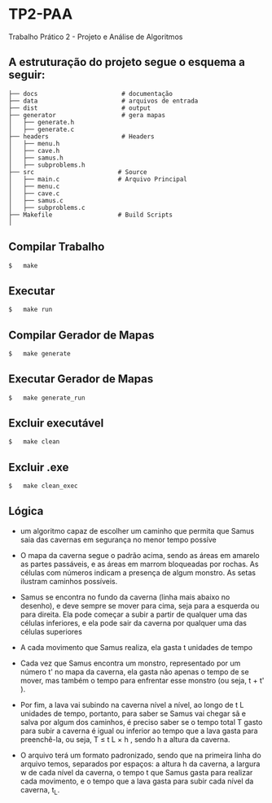 # TP2-PAA

Trabalho Prático 2 - Projeto e Análise de Algoritmos

## A estruturação do projeto segue o esquema a seguir:

    ├── docs                       # documentação
    ├── data                       # arquivos de entrada
    ├── dist                       # output
    ├── generator                  # gera mapas
    │   ├── generate.h
    │   ├── generate.c    
    ├── headers                    # Headers
    │   ├── menu.h
    │   ├── cave.h
    │   ├── samus.h
    │   ├── subproblems.h
    ├── src                       # Source
    │   ├── main.c                # Arquivo Principal
    │   ├── menu.c
    │   ├── cave.c
    │   ├── samus.c
    │   ├── subproblems.c
    ├── Makefile                  # Build Scripts
    │

## Compilar Trabalho

```sh
$   make
```

## Executar

```sh
$   make run
```

## Compilar Gerador de Mapas

```sh
$   make generate
```

## Executar Gerador de Mapas

```sh
$   make generate_run
```

## Excluir executável

```sh
$   make clean
```

## Excluir .exe

```sh
$   make clean_exec
```


## Lógica

- um algoritmo capaz de escolher um caminho que permita que Samus saia das cavernas em segurança no menor tempo possíve

- O mapa da caverna segue o padrão acima, sendo as áreas em amarelo as partes passáveis, e as áreas em marrom bloqueadas por rochas. As células com números indicam a presença de algum monstro. As setas ilustram caminhos possíveis.

- Samus se encontra no fundo da caverna (linha mais abaixo no desenho), e deve sempre se mover para cima, seja para a esquerda ou para direita. Ela pode começar a subir a partir de qualquer uma das células inferiores, e ela pode sair da caverna por qualquer uma das células superiores 

- A cada movimento que Samus realiza, ela gasta t unidades de tempo

- Cada vez que Samus encontra um monstro, representado por um número t' no mapa da caverna, ela gasta não apenas o tempo de se mover, mas também o tempo para enfrentar esse monstro (ou seja, t + t' ). 

- Por fim, a lava vai subindo na caverna nível a nível, ao longo de t L unidades de tempo, portanto, para saber se Samus vai chegar sã e salva por algum dos caminhos, é preciso saber se o tempo total T gasto para subir a caverna é igual ou inferior ao tempo que a lava gasta para preenchê-la, ou seja, T ≤ t L × h , sendo h a altura da caverna.

- O arquivo terá um formato padronizado, sendo que na primeira linha do arquivo temos, separados por espaços: a altura h da caverna, a largura w de cada nível da caverna, o tempo t que Samus gasta para realizar cada movimento, e o tempo que a lava gasta para subir cada nível da caverna, t<sub>L</sub>.